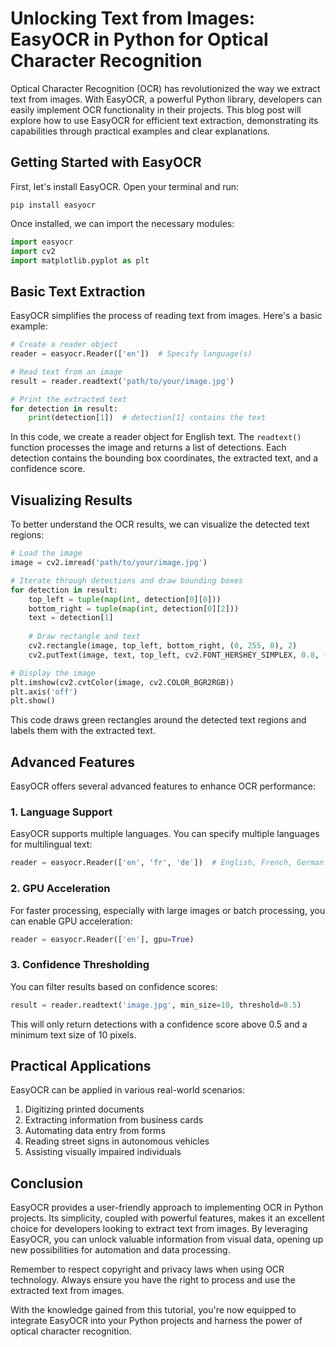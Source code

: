 # Unlocking Text from Images: EasyOCR in Python for Optical Character Recognition

Optical Character Recognition (OCR) has revolutionized the way we extract text from images. With EasyOCR, a powerful Python library, developers can easily implement OCR functionality in their projects. This blog post will explore how to use EasyOCR for efficient text extraction, demonstrating its capabilities through practical examples and clear explanations.

## Getting Started with EasyOCR

First, let's install EasyOCR. Open your terminal and run:

```
pip install easyocr
```

Once installed, we can import the necessary modules:

```python
import easyocr
import cv2
import matplotlib.pyplot as plt
```

## Basic Text Extraction

EasyOCR simplifies the process of reading text from images. Here's a basic example:

```python
# Create a reader object
reader = easyocr.Reader(['en'])  # Specify language(s)

# Read text from an image
result = reader.readtext('path/to/your/image.jpg')

# Print the extracted text
for detection in result:
    print(detection[1])  # detection[1] contains the text
```

In this code, we create a reader object for English text. The `readtext()` function processes the image and returns a list of detections. Each detection contains the bounding box coordinates, the extracted text, and a confidence score.

## Visualizing Results

To better understand the OCR results, we can visualize the detected text regions:

```python
# Load the image
image = cv2.imread('path/to/your/image.jpg')

# Iterate through detections and draw bounding boxes
for detection in result:
    top_left = tuple(map(int, detection[0][0]))
    bottom_right = tuple(map(int, detection[0][2]))
    text = detection[1]
    
    # Draw rectangle and text
    cv2.rectangle(image, top_left, bottom_right, (0, 255, 0), 2)
    cv2.putText(image, text, top_left, cv2.FONT_HERSHEY_SIMPLEX, 0.8, (0, 255, 0), 2)

# Display the image
plt.imshow(cv2.cvtColor(image, cv2.COLOR_BGR2RGB))
plt.axis('off')
plt.show()
```

This code draws green rectangles around the detected text regions and labels them with the extracted text.

## Advanced Features

EasyOCR offers several advanced features to enhance OCR performance:

### 1. Language Support

EasyOCR supports multiple languages. You can specify multiple languages for multilingual text:

```python
reader = easyocr.Reader(['en', 'fr', 'de'])  # English, French, German
```

### 2. GPU Acceleration

For faster processing, especially with large images or batch processing, you can enable GPU acceleration:

```python
reader = easyocr.Reader(['en'], gpu=True)
```

### 3. Confidence Thresholding

You can filter results based on confidence scores:

```python
result = reader.readtext('image.jpg', min_size=10, threshold=0.5)
```

This will only return detections with a confidence score above 0.5 and a minimum text size of 10 pixels.

## Practical Applications

EasyOCR can be applied in various real-world scenarios:

1. Digitizing printed documents
2. Extracting information from business cards
3. Automating data entry from forms
4. Reading street signs in autonomous vehicles
5. Assisting visually impaired individuals

## Conclusion

EasyOCR provides a user-friendly approach to implementing OCR in Python projects. Its simplicity, coupled with powerful features, makes it an excellent choice for developers looking to extract text from images. By leveraging EasyOCR, you can unlock valuable information from visual data, opening up new possibilities for automation and data processing.

Remember to respect copyright and privacy laws when using OCR technology. Always ensure you have the right to process and use the extracted text from images.

With the knowledge gained from this tutorial, you're now equipped to integrate EasyOCR into your Python projects and harness the power of optical character recognition.